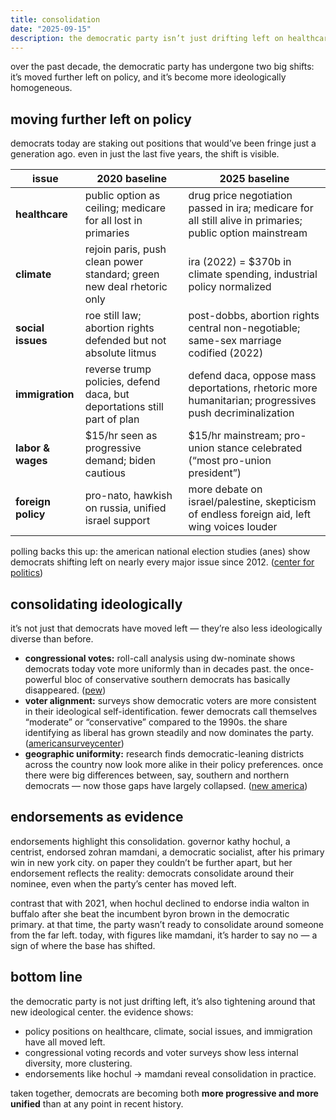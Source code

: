 ```yaml
---
title: consolidation
date: "2025-09-15"
description: the democratic party isn’t just drifting left on healthcare, climate, and social issues—it’s also consolidating ideologically, becoming more homogeneous and unified than in the past.
---
```


over the past decade, the democratic party has undergone two big shifts: it’s moved further left on policy, and it’s become more ideologically homogeneous.

## moving further left on policy

democrats today are staking out positions that would’ve been fringe just a generation ago. even in just the last five years, the shift is visible.

| issue | 2020 baseline | 2025 baseline |
|-------|---------------|---------------|
| **healthcare** | public option as ceiling; medicare for all lost in primaries | drug price negotiation passed in ira; medicare for all still alive in primaries; public option mainstream |
| **climate** | rejoin paris, push clean power standard; green new deal rhetoric only | ira (2022) = $370b in climate spending, industrial policy normalized |
| **social issues** | roe still law; abortion rights defended but not absolute litmus | post-dobbs, abortion rights central non-negotiable; same-sex marriage codified (2022) |
| **immigration** | reverse trump policies, defend daca, but deportations still part of plan | defend daca, oppose mass deportations, rhetoric more humanitarian; progressives push decriminalization |
| **labor & wages** | $15/hr seen as progressive demand; biden cautious | $15/hr mainstream; pro-union stance celebrated (“most pro-union president”) |
| **foreign policy** | pro-nato, hawkish on russia, unified israel support | more debate on israel/palestine, skepticism of endless foreign aid, left wing voices louder |

polling backs this up: the american national election studies (anes) show democrats shifting left on nearly every major issue since 2012. ([center for politics](https://centerforpolitics.org/crystalball/both-white-and-nonwhite-democrats-are-moving-left/?utm_source=chatgpt.com))

## consolidating ideologically

it’s not just that democrats have moved left — they’re also less ideologically diverse than before.

* **congressional votes:** roll-call analysis using dw-nominate shows democrats today vote more uniformly than in decades past. the once-powerful bloc of conservative southern democrats has basically disappeared. ([pew](https://www.pewresearch.org/short-reads/2022/03/10/the-polarization-in-todays-congress-has-roots-that-go-back-decades/?utm_source=chatgpt.com))
* **voter alignment:** surveys show democratic voters are more consistent in their ideological self-identification. fewer democrats call themselves “moderate” or “conservative” compared to the 1990s. the share identifying as liberal has grown steadily and now dominates the party. ([americansurveycenter](https://www.americansurveycenter.org/research/the-democratic-partys-transformation-more-diverse-educated-and-liberal-but-less-religious/?utm_source=chatgpt.com))
* **geographic uniformity:** research finds democratic-leaning districts across the country now look more alike in their policy preferences. once there were big differences between, say, southern and northern democrats — now those gaps have largely collapsed. ([new america](https://newamerica.org/political-reform/reports/understanding-the-partisan-divide/?utm_source=chatgpt.com))

## endorsements as evidence

endorsements highlight this consolidation. governor kathy hochul, a centrist, endorsed zohran mamdani, a democratic socialist, after his primary win in new york city. on paper they couldn’t be further apart, but her endorsement reflects the reality: democrats consolidate around their nominee, even when the party’s center has moved left.

contrast that with 2021, when hochul declined to endorse india walton in buffalo after she beat the incumbent byron brown in the democratic primary. at that time, the party wasn’t ready to consolidate around someone from the far left. today, with figures like mamdani, it’s harder to say no — a sign of where the base has shifted.

## bottom line

the democratic party is not just drifting left, it’s also tightening around that new ideological center. the evidence shows:

* policy positions on healthcare, climate, social issues, and immigration have all moved left.
* congressional voting records and voter surveys show less internal diversity, more clustering.
* endorsements like hochul → mamdani reveal consolidation in practice.

taken together, democrats are becoming both **more progressive and more unified** than at any point in recent history.
